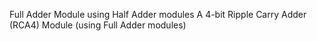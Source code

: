 Full Adder Module using Half Adder modules
A 4-bit Ripple Carry Adder (RCA4) Module (using Full Adder modules)
